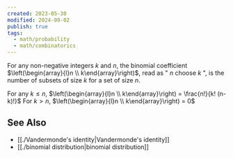 ```yaml
---
created: 2023-05-30
modified: 2024-09-02
publish: true
tags:
  - math/probability
  - math/combinatorics
---
```

For any non-negative integers $k$ and $n$, the binomial coefficient $\left(\begin{array}{l}n \\ k\end{array}\right)$, read as " $n$ choose $k$ ", is the number of subsets of size $k$ for a set of size $n$.

For any $k \le n$, $\left(\begin{array}{l}n \\ k\end{array}\right) = \frac{n!}{k! (n-k)!}$
For $k > n$, $\left(\begin{array}{l}n \\ k\end{array}\right) = 0$

## See Also
- [[./Vandermonde's identity|Vandermonde's identity]]
- [[./binomial distribution|binomial distribution]]